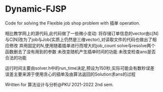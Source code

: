 # Dynamic-FJSP
Code for solving the Flexible job shop problem with 插单 operation.

相比教学网上的源代码,此代码做了一些微小变动:
将存储订单信息的vector由c[N]与C[N]改为了job与Job(实质上仍然是三维vector),对读取文件的代码也做出了相应修改
弃用固定的N,使用随着插单进行而增大的job_count
solve与resolve两个函数删去了没有用到的参数
未改变随机产生插单时间的功能
未改变检查ans是否合法的功能

运行时间主要由solver.h中的run_time决定,预设为150秒,实际可能会有数秒误差
误差主要来源于使用贪心的插单及由算法返回的Solution求ans的过程

Written for 算法设计与分析@PKU 2021-2022 2nd sem.
